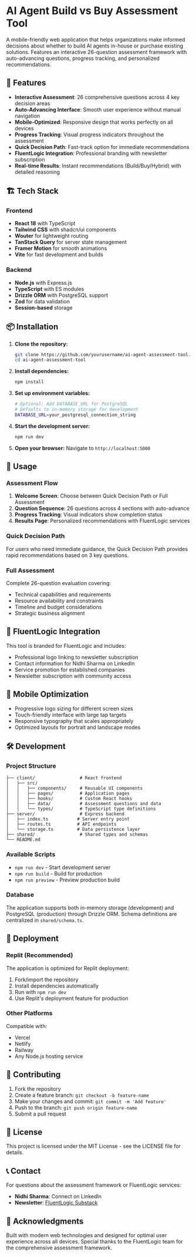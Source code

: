 # AI Agent Build vs Buy Assessment Tool

A mobile-friendly web application that helps organizations make informed decisions about whether to build AI agents in-house or purchase existing solutions. Features an interactive 26-question assessment framework with auto-advancing questions, progress tracking, and personalized recommendations.

## 🚀 Features

- **Interactive Assessment**: 26 comprehensive questions across 4 key decision areas
- **Auto-Advancing Interface**: Smooth user experience without manual navigation
- **Mobile-Optimized**: Responsive design that works perfectly on all devices
- **Progress Tracking**: Visual progress indicators throughout the assessment
- **Quick Decision Path**: Fast-track option for immediate recommendations
- **FluentLogic Integration**: Professional branding with newsletter subscription
- **Real-time Results**: Instant recommendations (Build/Buy/Hybrid) with detailed reasoning

## 🏗️ Tech Stack

### Frontend
- **React 18** with TypeScript
- **Tailwind CSS** with shadcn/ui components
- **Wouter** for lightweight routing
- **TanStack Query** for server state management
- **Framer Motion** for smooth animations
- **Vite** for fast development and builds

### Backend
- **Node.js** with Express.js
- **TypeScript** with ES modules
- **Drizzle ORM** with PostgreSQL support
- **Zod** for data validation
- **Session-based** storage

## 📦 Installation

1. **Clone the repository:**
   ```bash
   git clone https://github.com/yourusername/ai-agent-assessment-tool.git
   cd ai-agent-assessment-tool
   ```

2. **Install dependencies:**
   ```bash
   npm install
   ```

3. **Set up environment variables:**
   ```bash
   # Optional: Add DATABASE_URL for PostgreSQL
   # Defaults to in-memory storage for development
   DATABASE_URL=your_postgresql_connection_string
   ```

4. **Start the development server:**
   ```bash
   npm run dev
   ```

5. **Open your browser:**
   Navigate to `http://localhost:5000`

## 🎯 Usage

### Assessment Flow
1. **Welcome Screen**: Choose between Quick Decision Path or Full Assessment
2. **Question Sequence**: 26 questions across 4 sections with auto-advance
3. **Progress Tracking**: Visual indicators show completion status
4. **Results Page**: Personalized recommendations with FluentLogic services

### Quick Decision Path
For users who need immediate guidance, the Quick Decision Path provides rapid recommendations based on 3 key questions.

### Full Assessment
Complete 26-question evaluation covering:
- Technical capabilities and requirements
- Resource availability and constraints
- Timeline and budget considerations
- Strategic business alignment

## 🏢 FluentLogic Integration

This tool is branded for FluentLogic and includes:
- Professional logo linking to newsletter subscription
- Contact information for Nidhi Sharma on LinkedIn
- Service promotion for established companies
- Newsletter subscription with community access

## 📱 Mobile Optimization

- Progressive logo sizing for different screen sizes
- Touch-friendly interface with large tap targets
- Responsive typography that scales appropriately
- Optimized layouts for portrait and landscape modes

## 🛠️ Development

### Project Structure
```
├── client/                 # React frontend
│   ├── src/
│   │   ├── components/     # Reusable UI components
│   │   ├── pages/          # Application pages
│   │   ├── hooks/          # Custom React hooks
│   │   ├── data/           # Assessment questions and data
│   │   └── types/          # TypeScript type definitions
├── server/                 # Express backend
│   ├── index.ts           # Server entry point
│   ├── routes.ts          # API endpoints
│   └── storage.ts         # Data persistence layer
├── shared/                 # Shared types and schemas
└── README.md
```

### Available Scripts
- `npm run dev` - Start development server
- `npm run build` - Build for production
- `npm run preview` - Preview production build

### Database
The application supports both in-memory storage (development) and PostgreSQL (production) through Drizzle ORM. Schema definitions are centralized in `shared/schema.ts`.

## 🚀 Deployment

### Replit (Recommended)
The application is optimized for Replit deployment:
1. Fork/import the repository
2. Install dependencies automatically
3. Run with `npm run dev`
4. Use Replit's deployment feature for production

### Other Platforms
Compatible with:
- Vercel
- Netlify
- Railway
- Any Node.js hosting service

## 🤝 Contributing

1. Fork the repository
2. Create a feature branch: `git checkout -b feature-name`
3. Make your changes and commit: `git commit -m 'Add feature'`
4. Push to the branch: `git push origin feature-name`
5. Submit a pull request

## 📄 License

This project is licensed under the MIT License - see the LICENSE file for details.

## 📞 Contact

For questions about the assessment framework or FluentLogic services:
- **Nidhi Sharma**: Connect on LinkedIn
- **Newsletter**: [FluentLogic Substack](https://getfluentlogic.substack.com/)

## 🙏 Acknowledgments

Built with modern web technologies and designed for optimal user experience across all devices. Special thanks to the FluentLogic team for the comprehensive assessment framework.
